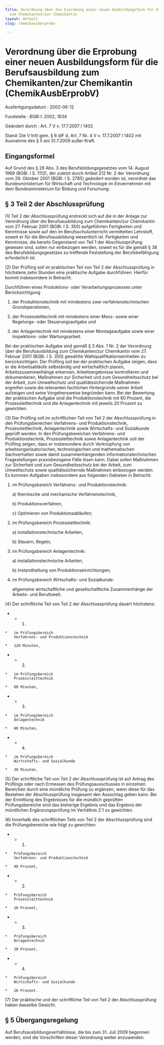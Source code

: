 ```yaml
---
Title: Verordnung über die Erprobung einer neuen Ausbildungsform für die Berufsausbildung
  zum Chemikanten/zur Chemikantin
layout: default
slug: chemikausberprobv

---
```


# Verordnung über die Erprobung einer neuen Ausbildungsform für die Berufsausbildung zum Chemikanten/zur Chemikantin (ChemikAusbErprobV)

Ausfertigungsdatum
:   2002-06-12

Fundstelle
:   BGBl I: 2002, 1834

Geändert durch
:   Art. 7 V v. 17.7.2007 I 1402

Stand: Die V tritt gem. § 6 idF d. Art. 7 Nr. 4 V v. 17.7.2007 I 1402 mit Ausnahme des § 5 am 31.7.2009 außer Kraft.

## Eingangsformel

Auf Grund des § 28 Abs. 3 des Berufsbildungsgesetzes vom 14. August
1969 (BGBl. I S. 1112), der zuletzt durch Artikel 212 Nr. 2 der
Verordnung vom 29. Oktober 2001 (BGBl. I S. 2785) geändert worden ist,
verordnet das Bundesministerium für Wirtschaft und Technologie im
Einvernehmen mit dem Bundesministerium für Bildung und Forschung:


## § 3 Teil 2 der Abschlussprüfung

(1) Teil 2 der Abschlussprüfung erstreckt sich auf die in der Anlage
zur Verordnung über die Berufsausbildung zum Chemikanten/zur
Chemikantin vom 27. Februar 2001 (BGBl. I S. 350) aufgeführten
Fertigkeiten und Kenntnisse sowie auf den im Berufsschulunterricht
vermittelten Lehrstoff, soweit er für die Berufsausbildung wesentlich
ist. Fertigkeiten und Kenntnisse, die bereits Gegenstand von Teil 1
der Abschlussprüfung gewesen sind, sollen nur einbezogen werden,
soweit es für die gemäß § 38 des Berufsbildungsgesetzes zu treffende
Feststellung der Berufsbefähigung erforderlich ist.

(2) Der Prüfling soll im praktischen Teil von Teil 2 der
Abschlussprüfung in höchstens zehn Stunden eine praktische Aufgabe
durchführen. Hierfür kommt insbesondere in Betracht:

Durchführen eines Produktions- oder Verarbeitungsprozesses unter
Berücksichtigung

1.  der Produktionstechnik mit mindestens zwei verfahrenstechnischen
    Grundoperationen,


2.  der Prozessleittechnik mit mindestens einer Mess- sowie einer
    Regelungs- oder Steuerungsaufgabe und


3.  der Anlagentechnik mit mindestens einer Montageaufgabe sowie einer
    Inspektions- oder Wartungsarbeit.



Bei der praktischen Aufgabe sind gemäß § 3 Abs. 1 Nr. 2 der Verordnung
über die Berufsausbildung zum Chemikanten/zur Chemikantin vom 27.
Februar 2001 (BGBl. I S. 350) gewählte Wahlqualifikationseinheiten zu
berücksichtigen. Der Prüfling soll bei der praktischen Aufgabe zeigen,
dass er die Arbeitsabläufe selbständig und wirtschaftlich planen,
Arbeitszusammenhänge erkennen, Arbeitsergebnisse kontrollieren und
dokumentieren, Maßnahmen zur Sicherheit und zum Gesundheitsschutz bei
der Arbeit, zum Umweltschutz und qualitätssichernde Maßnahmen
ergreifen sowie die relevanten fachlichen Hintergründe seiner Arbeit
aufzeigen und seine Vorgehensweise begründen kann. Bei der Bewertung
der praktischen Aufgabe sind die Produktionstechnik mit 60 Prozent,
die Prozessleittechnik und die Anlagentechnik mit jeweils 20 Prozent
zu gewichten.

(3) Der Prüfling soll im schriftlichen Teil von Teil 2 der
Abschlussprüfung in den Prüfungsbereichen Verfahrens- und
Produktionstechnik, Prozessleittechnik, Anlagentechnik sowie
Wirtschafts- und Sozialkunde geprüft werden. In den Prüfungsbereichen
Verfahrens- und Produktionstechnik, Prozessleittechnik sowie
Anlagentechnik soll der Prüfling zeigen, dass er insbesondere durch
Verknüpfung von arbeitsorganisatorischen, technologischen und
mathematischen Sachverhalten sowie damit zusammenhängenden
informationstechnischen Fragestellungen praxisbezogene Fälle lösen
kann. Dabei sollen Maßnahmen zur Sicherheit und zum Gesundheitsschutz
bei der Arbeit, zum Umweltschutz sowie qualitätssichernde Maßnahmen
einbezogen werden. Es kommen Aufgaben insbesondere aus folgenden
Gebieten in Betracht:

1.  im Prüfungsbereich Verfahrens- und Produktionstechnik:

    a)  thermische und mechanische Verfahrenstechnik,


    b)  Produktionsverfahren,


    c)  Optimieren von Produktionsabläufen;





2.  im Prüfungsbereich Prozessleittechnik:

    a)  installationstechnische Arbeiten,


    b)  Steuern, Regeln;





3.  im Prüfungsbereich Anlagentechnik:

    a)  installationstechnische Arbeiten,


    b)  Instandhaltung von Produktionseinrichtungen;





4.  im Prüfungsbereich Wirtschafts- und Sozialkunde:

    allgemeine wirtschaftliche und gesellschaftliche Zusammenhänge der
    Arbeits- und Berufswelt.




(4) Der schriftliche Teil von Teil 2 der Abschlussprüfung dauert
höchstens:

*    *   1.

    *   im Prüfungsbereich
        Verfahrens- und Produktionstechnik

    *   120 Minuten,


*    *   2.

    *   im Prüfungsbereich
        Prozessleittechnik

    *   60 Minuten,


*    *   3.

    *   im Prüfungsbereich
        Anlagentechnik

    *   60 Minuten,


*    *   4.

    *   im Prüfungsbereich
        Wirtschafts- und Sozialkunde

    *   30 Minuten.




(5) Der schriftliche Teil von Teil 2 der Abschlussprüfung ist auf
Antrag des Prüflings oder nach Ermessen des Prüfungsausschusses in
einzelnen Bereichen durch eine mündliche Prüfung zu ergänzen, wenn
diese für das Bestehen der Abschlussprüfung insgesamt den Ausschlag
geben kann. Bei der Ermittlung des Ergebnisses für die mündlich
geprüften Prüfungsbereiche sind das bisherige Ergebnis und das
Ergebnis der mündlichen Ergänzungsprüfung im Verhältnis 2:1 zu
gewichten.

(6) Innerhalb des schriftlichen Teils von Teil 2 der Abschlussprüfung
sind die Prüfungsbereiche wie folgt zu gewichten:

*    *   1.

    *   Prüfungsbereich
        Verfahrens- und Produktionstechnik

    *   40 Prozent,


*    *   2.

    *   Prüfungsbereich
        Prozessleittechnik

    *   20 Prozent,


*    *   3.

    *   Prüfungsbereich
        Anlagentechnik

    *   20 Prozent,


*    *   4.

    *   Prüfungsbereich
        Wirtschafts- und Sozialkunde

    *   20 Prozent.




(7) Der praktische und der schriftliche Teil von Teil 2 der
Abschlussprüfung haben dasselbe Gewicht.


## § 5 Übergangsregelung

Auf Berufsausbildungsverhältnisse, die bis zum 31. Juli 2009 begonnen
werden, sind die Vorschriften dieser Verordnung weiter anzuwenden.

